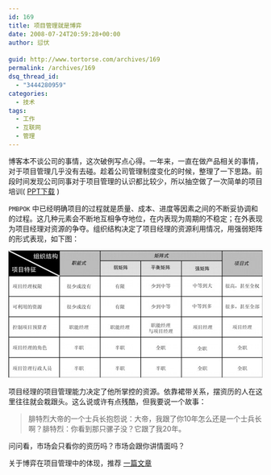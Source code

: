 ```yaml
---
id: 169
title: 项目管理就是博弈
date: 2008-07-24T20:59:28+00:00
author: 愆伏

guid: http://www.tortorse.com/archives/169
permalink: /archives/169
dsq_thread_id:
  - "3444280959"
categories:
  - 技术
tags:
  - 工作
  - 互联网
  - 管理
---
```

博客本不谈公司的事情，这次破例写点心得。一年来，一直在做产品相关的事情，对于项目管理几乎没有去碰。趁着公司管理制度变化的时候，整理了一下思路。前段时间发现公司同事对于项目管理的认识都比较少，所以抽空做了一次简单的项目培训( [PPT下载](/wp-content/uploads/2008/07/e9a1b9e79baee7aea1e79086.zip) )

`PMBPOK` 中已经明确项目的过程就是质量、成本、进度等因素之间的不断妥协调和的过程。这几种元素会不断地互相争夺地位，在内表现为周期的不稳定；在外表现为项目经理对资源的争夺。组织结构决定了项目经理的资源利用情况，用强弱矩阵的形式表现，如下图：

![PMBOK](/wp-content/uploads/2008/07/pm-matrix.jpg)

项目经理的项目管理能力决定了他所掌控的资源。依靠裙带关系，摆资历的人在这里往往就会栽跟头。这么说或许有点残酷，但我要说一个故事：

> 腓特烈大帝的一个士兵长抱怨说：大帝，我跟了你10年怎么还是一个士兵长啊？腓特烈：你看到那只骡子没？它跟了我20年。

问问看，市场会只看你的资历吗？市场会跟你讲情面吗？

关于博弈在项目管理中的体现，推荐 [一篇文章](http://web.archive.org/web/20070527091120/http://ever2004.blogdriver.com:80/ever2004/258489.html)